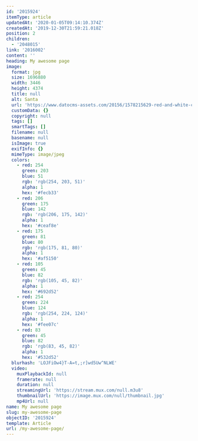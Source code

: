 ```yaml
---
id: '2015924'
itemType: article
updatedAt: '2020-01-05T09:14:10.374Z'
createdAt: '2019-12-30T21:59:21.018Z'
position: 2
children:
  - '2048015'
link: '2016002'
content: ''
heading: My awesome page
image:
  format: jpg
  size: 1696880
  width: 3446
  height: 4374
  title: null
  alt: Santa
  url: 'https://www.datocms-assets.com/20156/1578215629-red-and-white-ceramic-santa-claus-figurine-728461.jpg'
  customData: {}
  copyright: null
  tags: []
  smartTags: []
  filename: null
  basename: null
  isImage: true
  exifInfo: {}
  mimeType: image/jpeg
  colors:
    - red: 254
      green: 203
      blue: 51
      rgb: 'rgb(254, 203, 51)'
      alpha: 1
      hex: '#fecb33'
    - red: 206
      green: 175
      blue: 142
      rgb: 'rgb(206, 175, 142)'
      alpha: 1
      hex: '#ceaf8e'
    - red: 175
      green: 81
      blue: 80
      rgb: 'rgb(175, 81, 80)'
      alpha: 1
      hex: '#af5150'
    - red: 105
      green: 45
      blue: 82
      rgb: 'rgb(105, 45, 82)'
      alpha: 1
      hex: '#692d52'
    - red: 254
      green: 224
      blue: 124
      rgb: 'rgb(254, 224, 124)'
      alpha: 1
      hex: '#fee07c'
    - red: 83
      green: 45
      blue: 82
      rgb: 'rgb(83, 45, 82)'
      alpha: 1
      hex: '#532d52'
  blurhash: 'LOJFiOw4}T-A=t,;r]wd5Uw^NLWE'
  video:
    muxPlaybackId: null
    framerate: null
    duration: null
    streamingUrl: 'https://stream.mux.com/null.m3u8'
    thumbnailUrl: 'https://image.mux.com/null/thumbnail.jpg'
    mp4Url: null
name: My awesome page
slug: my-awesome-page
objectID: '2015924'
template: Article
url: /my-awesome-page/
---
```


